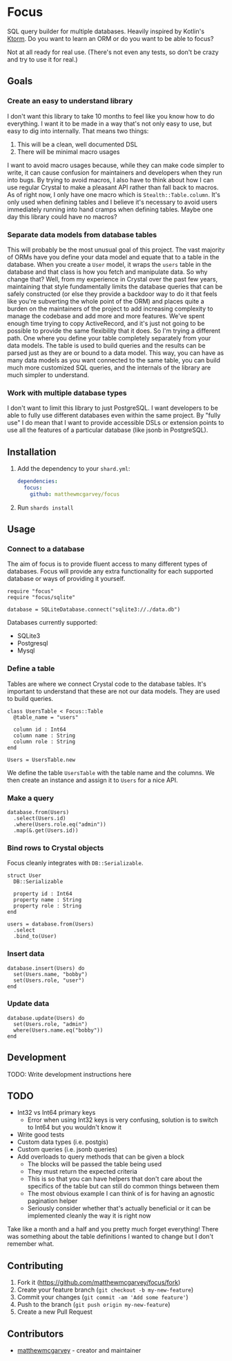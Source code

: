 # Focus

SQL query builder for multiple databases. Heavily inspired by Kotlin's [Ktorm](https://www.ktorm.org).
Do you want to learn an ORM or do you want to be able to focus?

Not at all ready for real use. (There's not even any tests, so don't be crazy and try to use it for real.)

## Goals

### Create an easy to understand library

I don't want this library to take 10 months to feel like you know how to do everything.
I want it to be made in a way that's not only easy to use, but easy to dig into internally.
That means two things:

1. This will be a clean, well documented DSL
2. There will be minimal macro usages

I want to avoid macro usages because, while they can make code simpler to write, it can cause confusion for maintainers and developers when they run into bugs.
By trying to avoid macros, I also have to think about how I can use regular Crystal to make a pleasant API rather than fall back to macros.
As of right now, I only have one macro which is `Stealth::Table.column`. It's only used when defining tables and I believe it's necessary to avoid users immediately running into hand cramps when defining tables.
Maybe one day this library could have no macros?

### Separate data models from database tables

This will probably be the most unusual goal of this project.
The vast majority of ORMs have you define your data model and equate that to a table in the database.
When you create a `User` model, it wraps the `users` table in the database and that class is how you fetch and manipulate data.
So why change that?
Well, from my experience in Crystal over the past few years, maintaining that style fundamentally limits the database queries that can be safely constructed (or else they provide a backdoor way to do it that feels like you're subverting the whole point of the ORM) and places quite a burden on the maintainers of the project to add increasing complexity to manage the codebase and add more and more features.
We've spent enough time trying to copy ActiveRecord, and it's just not going to be possible to provide the same flexibility that it does.
So I'm trying a different path. One where you define your table completely separately from your data models. The table is used to build queries and the results can be parsed just as they are or bound to a data model.
This way, you can have as many data models as you want connected to the same table, you can build much more customized SQL queries, and the internals of the library are much simpler to understand.

### Work with multiple database types

I don't want to limit this library to just PostgreSQL. I want developers to be able to fully use different databases even within the same project.
By "fully use" I do mean that I want to provide accessible DSLs or extension points to use all the features of a particular database (like jsonb in PostgreSQL).

## Installation

1. Add the dependency to your `shard.yml`:

   ```yaml
   dependencies:
     focus:
       github: matthewmcgarvey/focus
   ```

2. Run `shards install`

## Usage

### Connect to a database

The aim of focus is to provide fluent access to many different types of databases.
Focus will provide any extra functionality for each supported database or ways of providing it yourself.

```crystal
require "focus"
require "focus/sqlite"

database = SQLiteDatabase.connect("sqlite3://./data.db")
```

Databases currently supported:

- SQLite3
- Postgresql
- Mysql

### Define a table

Tables are where we connect Crystal code to the database tables.
It's important to understand that these are not our data models.
They are used to build queries.

```crystal
class UsersTable < Focus::Table
  @table_name = "users"

  column id : Int64
  column name : String
  column role : String
end

Users = UsersTable.new
```

We define the table `UsersTable` with the table name and the columns.
We then create an instance and assign it to `Users` for a nice API.

### Make a query

```crystal
database.from(Users)
  .select(Users.id)
  .where(Users.role.eq("admin"))
  .map(&.get(Users.id))
```

### Bind rows to Crystal objects

Focus cleanly integrates with `DB::Serializable`.

```crystal
struct User
  DB::Serializable

  property id : Int64
  property name : String
  property role : String
end

users = database.from(Users)
  .select
  .bind_to(User)
```

### Insert data

```crystal
database.insert(Users) do
  set(Users.name, "bobby")
  set(Users.role, "user")
end
```

### Update data

```crystal
database.update(Users) do
  set(Users.role, "admin")
  where(Users.name.eq("bobby"))
end
```

## Development

TODO: Write development instructions here

## TODO

- Int32 vs Int64 primary keys
  - Error when using Int32 keys is very confusing, solution is to switch to Int64 but you wouldn't know it
- Write good tests
- Custom data types (i.e. postgis)
- Custom queries (i.e. jsonb queries)
- Add overloads to query methods that can be given a block
  - The blocks will be passed the table being used
  - They must return the expected criteria
  - This is so that you can have helpers that don't care about the specifics of the table but can still do common things between them
  - The most obvious example I can think of is for having an agnostic pagination helper
  - Seriously consider whether that's actually beneficial or it can be implemented cleanly the way it is right now

Take like a month and a half and you pretty much forget everything!
There was something about the table definitions I wanted to change but I don't remember what.

## Contributing

1. Fork it (<https://github.com/matthewmcgarvey/focus/fork>)
2. Create your feature branch (`git checkout -b my-new-feature`)
3. Commit your changes (`git commit -am 'Add some feature'`)
4. Push to the branch (`git push origin my-new-feature`)
5. Create a new Pull Request

## Contributors

- [matthewmcgarvey](https://github.com/matthewmcgarvey) - creator and maintainer
